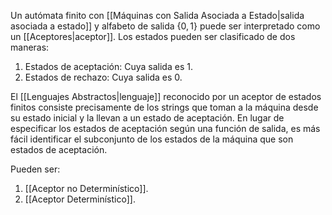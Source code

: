 Un autómata finito con [[Máquinas con Salida Asociada a Estado|salida asociada a estado]] y alfabeto de salida $\{0,1\}$ puede ser interpretado como un [[Aceptores|aceptor]].
Los estados pueden ser clasificado de dos maneras:
1. Estados de aceptación: Cuya salida es 1.
2. Estados de rechazo: Cuya salida es 0.

El [[Lenguajes Abstractos|lenguaje]] reconocido por un aceptor de estados finitos consiste precisamente de los strings que toman a la máquina desde su estado inicial y la llevan a un estado de aceptación. En lugar de especificar los estados de aceptación según una función de salida, es más fácil identificar el subconjunto de los estados de la máquina que son estados de aceptación.

Pueden ser:
1. [[Aceptor no Determinístico]].
2. [[Aceptor Determinístico]].